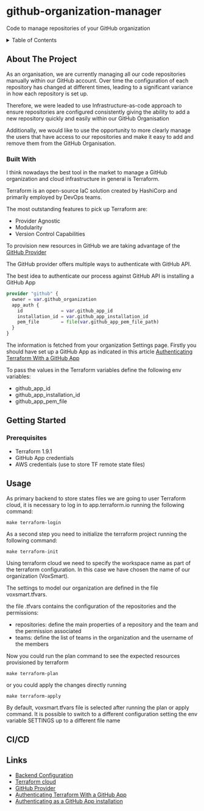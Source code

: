 # github-organization-manager

Code to manage repositories of your GitHub organization

<!-- TABLE OF CONTENTS -->
<details>
  <summary>Table of Contents</summary>
  <ol>
    <li>
      <a href="#about-the-project">About The Project</a>
      <ul>
        <li><a href="#built-with">Built With</a></li>
      </ul>
    </li>
    <li>
      <a href="#getting-started">Getting Started</a>
      <ul>
        <li><a href="#prerequisites">Prerequisites</a></li>
        <li><a href="#installation">Installation</a></li>
      </ul>
    </li>
    <li><a href="#usage">Usage</a></li>
    <li><a href="#ci/cd">CI/CD</a></li>
  </ol>
</details>

## About The Project

As an organisation, we are currently managing all our code repositories manually within our GitHub account. Over time the configuration of each repository has changed at different times, leading to a significant variance in how each repository is set up.

Therefore, we were leaded to use Infrastructure-as-code approach to ensure repositories are configured consistently giving the ability to add a new repository quickly and easily within our GitHub Organisation

Additionally, we would like to use the opportunity to more clearly manage the users that have access to our repositories and make it easy to add and remove them from the GitHub Organisation.

### Built With

I think nowadays the best tool in the market to manage a GitHub organization and cloud infrastructure in general is Terraform.

Terraform is an open-source IaC solution created by HashiCorp and primarily employed by DevOps teams.

The most outstanding features to pick up Terraform are:

- Provider Agnostic
- Modularity
- Version Control Capabilities

To provision new resources in GitHub we are taking advantage of the [GitHub Provider](https://registry.terraform.io/providers/integrations/github/latest/docs)

The GitHub provider offers multiple ways to authenticate with GitHub API.

The best idea to authenticate our process against GitHub API is installing a GitHub App 

```terraform
provider "github" {
  owner = var.github_organization
  app_auth {
    id              = var.github_app_id
    installation_id = var.github_app_installation_id
    pem_file        = file(var.github_app_pem_file_path)
  }
}
```

The information is fetched from your organization Settings page. Firstly you should have set up a GitHub App as indicated in this article [Authenticating Terraform With a GitHub App](https://solideogloria.tech/terraform/authenticating-terraform-with-a-github-app/)

To pass the values in the Terraform variables define the following env variables:

- github_app_id
- github_app_installation_id
- github_app_pem_file

## Getting Started

### Prerequisites

- Terraform 1.9.1
- GitHub App credentials
- AWS credentials (use to store TF remote state files)

## Usage

As primary backend to store states files we are going to user Terraform cloud, it is necessary to log in to app.terraform.io running the following command:

```shell
make terraform-login
```

As a second step you need to initialize the terraform project running the following command:

```shell
make terraform-init
```

Using terraform cloud we need to specify the workspace name as part of the terraform configuration. In this case we have chosen the name of our organization (VoxSmart).

The settings to model our organization are defined in the file voxsmart.tfvars.

the file .tfvars contains the configuration of the repositories and the permissions:

- repositories: define the main properties of a repository and the team and the permission associated
- teams: define the list of teams in the organization and the username of the members

Now you could run the plan command to see the expected resources provisioned by terraform

```shell
make terraform-plan
```

or you could apply the changes directly running

```shell
make terraform-apply
```

By default, voxsmart.tfvars file is selected after running the plan or apply command. It is possible to switch to a different configuration setting the env variable SETTINGS up to a different file name

## CI/CD

## Links

- [Backend Configuration](https://developer.hashicorp.com/terraform/language/settings/backends/configuration)
- [Terraform cloud](https://developer.hashicorp.com/terraform/tutorials/cloud/cloud-migrate)
- [GitHub Provider](https://registry.terraform.io/providers/integrations/github/latest/docs)
- [Authenticating Terraform With a GitHub App](https://solideogloria.tech/terraform/authenticating-terraform-with-a-github-app/)
- [Authenticating as a GitHub App installation](https://docs.github.com/en/apps/creating-github-apps/authenticating-with-a-github-app/authenticating-as-a-github-app-installation)
